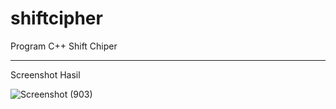 # shiftcipher
Program C++ Shift Chiper

-------------------------

Screenshot Hasil

![Screenshot (903)](https://user-images.githubusercontent.com/67154056/134163241-3324f177-37a6-4de4-84e4-d4a5692cbd5c.png)
